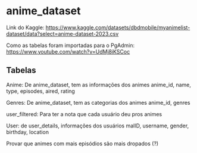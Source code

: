 # anime_dataset

Link do Kaggle:
https://www.kaggle.com/datasets/dbdmobile/myanimelist-dataset/data?select=anime-dataset-2023.csv

Como as tabelas foram importadas para o PgAdmin:
https://www.youtube.com/watch?v=UdMj8iKSCoc

## Tabelas

Anime: De anime_dataset, tem as informações dos animes
anime_id, name, type, episodes, aired, rating

Genres: De anime_dataset, tem as categorias dos animes
anime_id, genres

user_filtered: Para ter a nota que cada usuário deu pros animes

User: de user_details, informações dos usuários
malID, username, gender, birthday, location 





Provar que animes com mais episódios são mais dropados (?)
